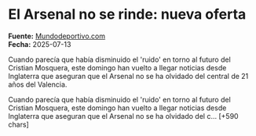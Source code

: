 # El Arsenal no se rinde: nueva oferta

**Fuente:** [Mundodeportivo.com](https://www.mundodeportivo.com/futbol/fichajes/20250713/1002499393/arsenal-rinde-nueva-oferta.html)  
**Fecha:** 2025-07-13

Cuando parecía que había disminuido el 'ruido' en torno al futuro del Cristian Mosquera, este domingo han vuelto a llegar noticias desde Inglaterra que aseguran que el Arsenal no se ha olvidado del central de 21 años del Valencia.

Cuando parecía que había disminuido el 'ruido' en torno al futuro del Cristian Mosquera, este domingo han vuelto a llegar noticias desde Inglaterra que aseguran que el Arsenal no se ha olvidado del c… [+590 chars]
